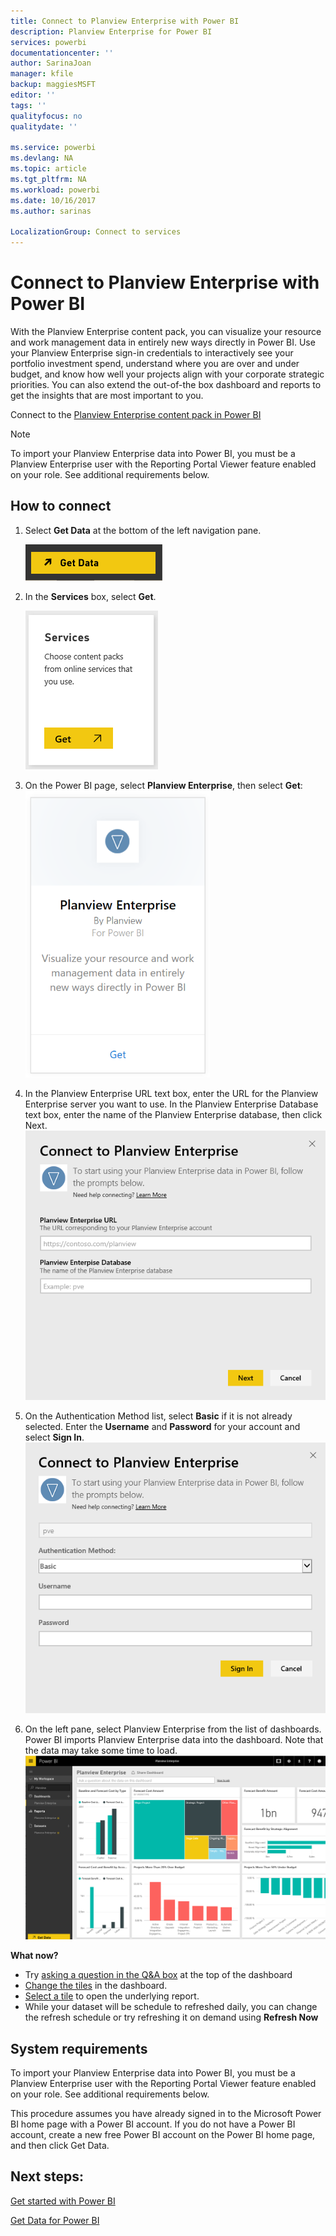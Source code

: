 ```yaml
---
title: Connect to Planview Enterprise with Power BI
description: Planview Enterprise for Power BI
services: powerbi
documentationcenter: ''
author: SarinaJoan
manager: kfile
backup: maggiesMSFT
editor: ''
tags: ''
qualityfocus: no
qualitydate: ''

ms.service: powerbi
ms.devlang: NA
ms.topic: article
ms.tgt_pltfrm: NA
ms.workload: powerbi
ms.date: 10/16/2017
ms.author: sarinas

LocalizationGroup: Connect to services
---
```

# Connect to Planview Enterprise with Power BI
With the Planview Enterprise content pack, you can visualize your resource and work management data in entirely new ways directly in Power BI. Use your Planview Enterprise sign-in credentials to interactively see your portfolio investment spend, understand where you are over and under budget, and know how well your projects align with your corporate strategic priorities. You can also extend the out-of-the box dashboard and reports to get the insights that are most important to you.

Connect to the [Planview Enterprise content pack in Power BI](https://app.powerbi.com/getdata/services/planview-enterprise)

>[!NOTE]
>To import your Planview Enterprise data into Power BI, you must be a Planview Enterprise user with the Reporting Portal Viewer feature enabled on your role. See additional requirements below.

## How to connect
1. Select **Get Data** at the bottom of the left navigation pane.
   
    ![](media/service-connect-to-planview/get.png)
2. In the **Services** box, select **Get**.
   
    ![](media/service-connect-to-planview/services.png)
3. On the Power BI page, select **Planview Enterprise**, then select **Get**:  
    ![](media/service-connect-to-planview/planview.png)
4. In the Planview Enterprise URL text box, enter the URL for the Planview Enterprise server you want to use. In the Planview Enterprise Database text box, enter the name of the Planview Enterprise database, then click Next.  
    ![](media/service-connect-to-planview/params.png)
5. On the Authentication Method list, select **Basic** if it is not already selected. Enter the **Username** and **Password** for your account and select **Sign In**.  
   ![](media/service-connect-to-planview/creds.png)
6. On the left pane, select Planview Enterprise from the list of dashboards.  
     Power BI imports Planview Enterprise data into the dashboard. Note that the data may take some time to load.  
    ![](media/service-connect-to-planview/dashboard.png)

**What now?**

* Try [asking a question in the Q&A box](power-bi-q-and-a.md) at the top of the dashboard
* [Change the tiles](service-dashboard-edit-tile.md) in the dashboard.
* [Select a tile](service-dashboard-tiles.md) to open the underlying report.
* While your dataset will be schedule to refreshed daily, you can change the refresh schedule or try refreshing it on demand using **Refresh Now**

## System requirements
To import your Planview Enterprise data into Power BI, you must be a Planview Enterprise user with the Reporting Portal Viewer feature enabled on your role. See additional requirements below.

This procedure assumes you have already signed in to the Microsoft Power BI home page with a Power BI account. If you do not have a Power BI account, create a new free Power BI account on the Power BI home page, and then click Get Data.

## Next steps:

[Get started with Power BI](service-get-started.md)

[Get Data for Power BI](service-get-data.md)